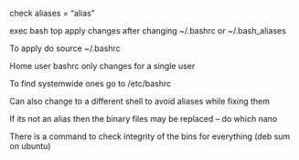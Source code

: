 
check aliases = “alias”

exec bash top apply changes after changing ~/.bashrc or ~/.bash_aliases

To apply do source ~/.bashrc

Home user bashrc only changes for a single user

To find systemwide ones go to /etc/bashrc

Can also change to a different shell to avoid aliases while fixing them

If its not an alias then the binary files may be replaced – do which nano

There is a command to check integrity of the bins for everything (deb sum on ubuntu)